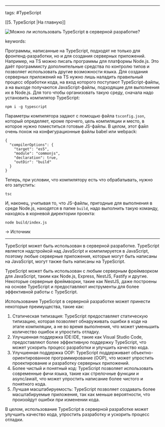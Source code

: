 ____

tags: #TypeScript 

[[5. TypeScript |На главную]]

![Можно ли использовать TypeScript в серверной разработке?](https://youtu.be/OMQzqLyINnI?t=199)

keywords:

Программы, написанные на TypeScript, подходят не только для фронтенд-разработки, но и для создания серверных приложений. Например, на TS можно писать программы для платформы Node.js. Это даёт программисту дополнительные средства по контролю типов и позволяет использовать другие возможности языка. Для создания серверных приложений на TS нужно лишь наладить правильный процесс обработки кода, на вход которого поступают TypeScript-файлы, а на выходе получаются JavaScript-файлы, подходящие для выполнения их в Node.js. Для того чтобы организовать такую среду, сначала надо установить компилятор TypeScript:

```
npm i -g typescript
```

Параметры компилятора задают с помощью файла `tsconfig.json`, который определяет, кроме прочего, цель компиляции и место, в которое нужно поместиться готовые JS-файлы. В целом, этот файл очень похож на конфигурационные файлы babel или webpack:

```
{
  "compilerOptions": {
    "target": "es5",
    "module": "commonjs",
    "declaration": true,
    "outDir": "build"
  }
}
```

Теперь, при условии, что компилятору есть что обрабатывать, нужно его запустить:

```
tsc
```

И, наконец, учитывая то, что JS-файлы, пригодные для выполнения в среде Node.js, находятся в папке `build`, надо выполнить такую команду, находясь в корневой директории проекта:

```
node build/index.js
```

→ Источник

_____

TypeScript может быть использован в серверной разработке. TypeScript является надстройкой над JavaScript и компилируется в JavaScript, поэтому любые серверные приложения, которые могут быть написаны на JavaScript, могут также быть написаны на TypeScript.

TypeScript может быть использован с любым серверным фреймворком для JavaScript, таким как Node.js, Express, NestJS, Fastify и другие. Некоторые серверные фреймворки, такие как NestJS, даже построены на основе TypeScript и предоставляют инструменты для более эффективной работы с TypeScript.

Использование TypeScript в серверной разработке может принести некоторые преимущества, такие как:

1.  Статическая типизация: TypeScript предоставляет статическую типизацию, которая позволяет обнаруживать ошибки в коде на этапе компиляции, а не во время выполнения, что может уменьшить количество ошибок и упростить отладку.
2.  Улучшенная поддержка IDE:IDE, такие как Visual Studio Code, предоставляют более эффективную поддержку TypeScript, что может ускорить процесс разработки и улучшить качество кода.
3.  Улучшенная поддержка OOP: TypeScript поддерживает объектно-ориентированное программирование (OOP), что может упростить проектирование и разработку серверных приложений.
4.  Более чистый и понятный код: TypeScript позволяет использовать современные фичи языка, такие как стрелочные функции и async/await, что может упростить написание более чистого и понятного кода.
5.  Лучшая масштабируемость: TypeScript позволяет создавать более масштабируемые приложения, так как меньше вероятности, что произойдут ошибки при изменении кода.

В целом, использование TypeScript в серверной разработке может улучшить качество кода, упростить разработку и ускорить процесс отладки.